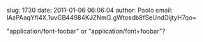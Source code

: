 slug:    1730
date:    2011-01-06 06:06:04
author:  Paolo
email:   lAaPAaqYfl4X.1uvGB44984KJZNmG.gWtosdb8fSeUndDijtyH7qo=

"application/font-foobar" or "application/font+foobar"?
